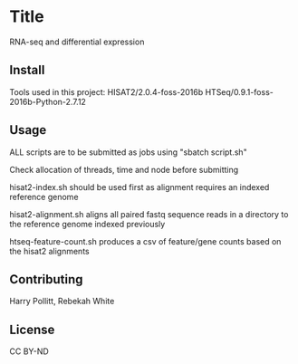 # Title

RNA-seq and differential expression

## Install

Tools used in this project:
HISAT2/2.0.4-foss-2016b
HTSeq/0.9.1-foss-2016b-Python-2.7.12

## Usage

ALL scripts are to be submitted as jobs using "sbatch script.sh"

Check allocation of threads, time and node before submitting

hisat2-index.sh should be used first as alignment requires an indexed reference genome
 
hisat2-alignment.sh aligns all paired fastq sequence reads in a directory to the reference genome indexed previously

htseq-feature-count.sh produces a csv of feature/gene counts based on the hisat2 alignments

## Contributing

Harry Pollitt, Rebekah White

## License

CC BY-ND
